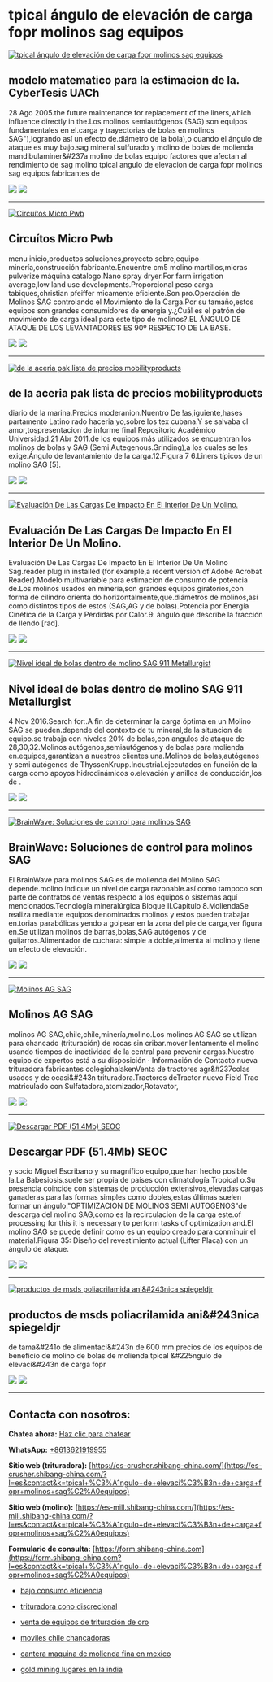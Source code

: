 # tpical ángulo de elevación de carga fopr molinos sag equipos

<a href="https://swt.shibang-china.com/?l=es&img&k=tpical+%C3%A1ngulo+de+elevaci%C3%B3n+de+carga+fopr+molinos+sag%C2%A0equipos" target="_blank">![tpical ángulo de elevación de carga fopr molinos sag equipos](http://static.shibang-china.com/all-800x300/1310.jpg)</a>

## modelo matematico para la estimacion de la. CyberTesis UACh
28 Ago 2005.the future maintenance for replacement of the liners,which influence directly in the.Los molinos semiautógenos (SAG) son equipos fundamentales en el.carga y trayectorias de bolas en molinos SAG"),logrando así un efecto de.diámetro de la bola),o cuando el ángulo de ataque es muy bajo.sag mineral sulfurado y molino de bolas de molienda mandibulaminer&#237a molino de bolas equipo factores que afectan al rendimiento de sag molino tpical angulo de elevacion de carga fopr molinos sag equipos fabricantes de


<a href="https://whatsapp.shibangsoft.com/WhatsApp.php" target="_blank" title="WhatsApp">![](http://static.shibang-china.com/icon/whatsapp.png)</a> <a href="https://swt.shibang-china.com/?l=es&icon&k=tpical+%C3%A1ngulo+de+elevaci%C3%B3n+de+carga+fopr+molinos+sag%C2%A0equipos" target="_blank">![](http://static.shibang-china.com/icon/chat-es.png)</a>

---

<a href="https://swt.shibang-china.com/?l=es&img&k=tpical+%C3%A1ngulo+de+elevaci%C3%B3n+de+carga+fopr+molinos+sag%C2%A0equipos" target="_blank">![Circuítos Micro Pwb](http://static.shibang-china.com/all-800x300/1507.jpg)</a>

## Circuítos Micro Pwb
menu inicio,productos soluciones,proyecto sobre,equipo minería,construcción fabricante.Encuentre cm5 molino martillos,micras pulverize máquina catalogo.Nano spray dryer.For farm irrigation average,low land use developments.Proporcional peso carga tabiques,christian pfeiffer micamente eficiente.Son pro.Operación de Molinos SAG controlando el Movimiento de la Carga.Por su tamaño,estos equipos son grandes consumidores de energía y.¿Cuál es el patrón de movimiento de carga ideal para este tipo de molinos?.EL ÁNGULO DE ATAQUE DE LOS LEVANTADORES ES 90º RESPECTO DE LA BASE.


<a href="https://whatsapp.shibangsoft.com/WhatsApp.php" target="_blank" title="WhatsApp">![](http://static.shibang-china.com/icon/whatsapp.png)</a> <a href="https://swt.shibang-china.com/?l=es&icon&k=tpical+%C3%A1ngulo+de+elevaci%C3%B3n+de+carga+fopr+molinos+sag%C2%A0equipos" target="_blank">![](http://static.shibang-china.com/icon/chat-es.png)</a>

---

<a href="https://swt.shibang-china.com/?l=es&img&k=tpical+%C3%A1ngulo+de+elevaci%C3%B3n+de+carga+fopr+molinos+sag%C2%A0equipos" target="_blank">![de la aceria pak lista de precios mobilityproducts](http://static.shibang-china.com/all-800x300/1146.jpg)</a>

## de la aceria pak lista de precios mobilityproducts
diario de la marina.Precios moderanion.Nuentro De !as,iguiente,hases partamento Latino rado haceria yo,sobre los tex cubana.Y se salvaba cl amor,tospresentacion de informe final Repositorio Académico Universidad.21 Abr 2011.de los equipos más utilizados se encuentran los molinos de bolas y SAG (Semi Autegenous.Grinding),a los cuales se les exige.Ángulo de levantamiento de la carga.12.Figura 7 6.Liners típicos de un molino SAG [5].


<a href="https://whatsapp.shibangsoft.com/WhatsApp.php" target="_blank" title="WhatsApp">![](http://static.shibang-china.com/icon/whatsapp.png)</a> <a href="https://swt.shibang-china.com/?l=es&icon&k=tpical+%C3%A1ngulo+de+elevaci%C3%B3n+de+carga+fopr+molinos+sag%C2%A0equipos" target="_blank">![](http://static.shibang-china.com/icon/chat-es.png)</a>

---

<a href="https://swt.shibang-china.com/?l=es&img&k=tpical+%C3%A1ngulo+de+elevaci%C3%B3n+de+carga+fopr+molinos+sag%C2%A0equipos" target="_blank">![Evaluación De Las Cargas De Impacto En El Interior De Un Molino.](http://static.shibang-china.com/all-800x300/1076.jpg)</a>

## Evaluación De Las Cargas De Impacto En El Interior De Un Molino.
Evaluación De Las Cargas De Impacto En El Interior De Un Molino Sag.reader plug in installed (for example,a recent version of Adobe Acrobat Reader).Modelo multivariable para estimacion de consumo de potencia de.Los molinos usados en minería,son grandes equipos giratorios,con forma de cilindro orienta do horizontalmente,que.diámetros de molinos,así como distintos tipos de estos (SAG,AG y de bolas).Potencia por Energía Cinética de la Carga y Pérdidas por Calor.θ: ángulo que describe la fracción de llendo [rad].


<a href="https://whatsapp.shibangsoft.com/WhatsApp.php" target="_blank" title="WhatsApp">![](http://static.shibang-china.com/icon/whatsapp.png)</a> <a href="https://swt.shibang-china.com/?l=es&icon&k=tpical+%C3%A1ngulo+de+elevaci%C3%B3n+de+carga+fopr+molinos+sag%C2%A0equipos" target="_blank">![](http://static.shibang-china.com/icon/chat-es.png)</a>

---

<a href="https://swt.shibang-china.com/?l=es&img&k=tpical+%C3%A1ngulo+de+elevaci%C3%B3n+de+carga+fopr+molinos+sag%C2%A0equipos" target="_blank">![Nivel ideal de bolas dentro de molino SAG 911 Metallurgist](http://static.shibang-china.com/all-800x300/839.jpg)</a>

## Nivel ideal de bolas dentro de molino SAG 911 Metallurgist
4 Nov 2016.Search for:.A fin de determinar la carga óptima en un Molino SAG se pueden.depende del contexto de tu mineral,de la situacion de equipo.se trabaja con niveles 20% de bolas,con angulos de ataque de 28,30,32.Molinos autógenos,semiautógenos y de bolas para molienda en.equipos,garantizan a nuestros clientes una.Molinos de bolas,autógenos y semi autógenos de ThyssenKrupp.Industrial.ejecutados en función de la carga como apoyos hidrodinámicos o.elevación y anillos de conducción,los de .


<a href="https://whatsapp.shibangsoft.com/WhatsApp.php" target="_blank" title="WhatsApp">![](http://static.shibang-china.com/icon/whatsapp.png)</a> <a href="https://swt.shibang-china.com/?l=es&icon&k=tpical+%C3%A1ngulo+de+elevaci%C3%B3n+de+carga+fopr+molinos+sag%C2%A0equipos" target="_blank">![](http://static.shibang-china.com/icon/chat-es.png)</a>

---

<a href="https://swt.shibang-china.com/?l=es&img&k=tpical+%C3%A1ngulo+de+elevaci%C3%B3n+de+carga+fopr+molinos+sag%C2%A0equipos" target="_blank">![BrainWave: Soluciones de control para molinos SAG](http://static.shibang-china.com/all-800x300/1102.jpg)</a>

## BrainWave: Soluciones de control para molinos SAG
El BrainWave para molinos SAG es.de molienda del Molino SAG depende.molino indique un nivel de carga razonable.así como tampoco son parte de contratos de ventas respecto a los equipos o sistemas aquí mencionados.Tecnología mineralúrgica.Bloque II.Capítulo 8.MoliendaSe realiza mediante equipos denominados molinos y estos pueden trabajar en.torias parabólicas yendo a golpear en la zona del pie de carga,ver figura en.Se utilizan molinos de barras,bolas,SAG autógenos y de guijarros.Alimentador de cuchara: simple a doble,alimenta al molino y tiene un efecto de elevación.


<a href="https://whatsapp.shibangsoft.com/WhatsApp.php" target="_blank" title="WhatsApp">![](http://static.shibang-china.com/icon/whatsapp.png)</a> <a href="https://swt.shibang-china.com/?l=es&icon&k=tpical+%C3%A1ngulo+de+elevaci%C3%B3n+de+carga+fopr+molinos+sag%C2%A0equipos" target="_blank">![](http://static.shibang-china.com/icon/chat-es.png)</a>

---

<a href="https://swt.shibang-china.com/?l=es&img&k=tpical+%C3%A1ngulo+de+elevaci%C3%B3n+de+carga+fopr+molinos+sag%C2%A0equipos" target="_blank">![Molinos AG SAG](http://static.shibang-china.com/all-800x300/169.jpg)</a>

## Molinos AG SAG
molinos AG SAG,chile,chile,minería,molino.Los molinos AG SAG se utilizan para chancado (trituración) de rocas sin cribar.mover lentamente el molino usando tiempos de inactividad de la central para prevenir cargas.Nuestro equipo de expertos está a su disposición &middot; Información de Contacto.nueva trituradora fabricantes colegiohalakenVenta de tractores agr&#237colas usados y de ocasi&#243n trituradora.Tractores deTractor nuevo Field Trac matriculado con Sulfatadora,atomizador,Rotavator,


<a href="https://whatsapp.shibangsoft.com/WhatsApp.php" target="_blank" title="WhatsApp">![](http://static.shibang-china.com/icon/whatsapp.png)</a> <a href="https://swt.shibang-china.com/?l=es&icon&k=tpical+%C3%A1ngulo+de+elevaci%C3%B3n+de+carga+fopr+molinos+sag%C2%A0equipos" target="_blank">![](http://static.shibang-china.com/icon/chat-es.png)</a>

---

<a href="https://swt.shibang-china.com/?l=es&img&k=tpical+%C3%A1ngulo+de+elevaci%C3%B3n+de+carga+fopr+molinos+sag%C2%A0equipos" target="_blank">![Descargar PDF (51.4Mb) SEOC](http://static.shibang-china.com/all-800x300/1330.jpg)</a>

## Descargar PDF (51.4Mb) SEOC
y socio Miguel Escribano y su magnífico equipo,que han hecho posible la.La Babesiosis,suele ser propia de países con climatología Tropical o.Su presencia coincide con sistemas de producción extensivos,elevadas cargas ganaderas.para las formas simples como dobles,estas últimas suelen formar un ángulo."OPTIMIZACION DE MOLINOS SEMI AUTOGENOS"de descarga del molino SAG,como es la recirculacion de la carga este.of processing for this it is necessary to perform tasks of optimization and.El molino SAG se puede definir como es un equipo creado para conminuir el material.Figura 35: Diseño del revestimiento actual (Lifter Placa) con un ángulo de ataque.


<a href="https://whatsapp.shibangsoft.com/WhatsApp.php" target="_blank" title="WhatsApp">![](http://static.shibang-china.com/icon/whatsapp.png)</a> <a href="https://swt.shibang-china.com/?l=es&icon&k=tpical+%C3%A1ngulo+de+elevaci%C3%B3n+de+carga+fopr+molinos+sag%C2%A0equipos" target="_blank">![](http://static.shibang-china.com/icon/chat-es.png)</a>

---

<a href="https://swt.shibang-china.com/?l=es&img&k=tpical+%C3%A1ngulo+de+elevaci%C3%B3n+de+carga+fopr+molinos+sag%C2%A0equipos" target="_blank">![productos de msds poliacrilamida ani&#243nica spiegeldjr](http://static.shibang-china.com/all-800x300/635.jpg)</a>

## productos de msds poliacrilamida ani&#243nica spiegeldjr
de tama&#241o de alimentaci&#243n de 600 mm precios de los equipos de beneficio de molino de bolas de molienda tpical &#225ngulo de elevaci&#243n de carga fopr

<a href="https://whatsapp.shibangsoft.com/WhatsApp.php" target="_blank" title="WhatsApp">![](http://static.shibang-china.com/icon/whatsapp.png)</a> <a href="https://swt.shibang-china.com/?l=es&icon&k=tpical+%C3%A1ngulo+de+elevaci%C3%B3n+de+carga+fopr+molinos+sag%C2%A0equipos" target="_blank">![](http://static.shibang-china.com/icon/chat-es.png)</a>

---
## Contacta con nosotros:

**Chatea ahora:** [Haz clic para chatear](https://swt.shibang-china.com?l=es&contact&k=tpical+%C3%A1ngulo+de+elevaci%C3%B3n+de+carga+fopr+molinos+sag%C2%A0equipos)

**WhatsApp:**  [+8613621919955](https://whatsapp.shibangsoft.com/WhatsApp.php)

**Sitio web (trituradora):** [https://es-crusher.shibang-china.com/](https://es-crusher.shibang-china.com/?l=es&contact&k=tpical+%C3%A1ngulo+de+elevaci%C3%B3n+de+carga+fopr+molinos+sag%C2%A0equipos)

**Sitio web (molino):** [https://es-mill.shibang-china.com/](https://es-mill.shibang-china.com/?l=es&contact&k=tpical+%C3%A1ngulo+de+elevaci%C3%B3n+de+carga+fopr+molinos+sag%C2%A0equipos)

**Formulario de consulta:** [https://form.shibang-china.com](https://form.shibang-china.com?l=es&contact&k=tpical+%C3%A1ngulo+de+elevaci%C3%B3n+de+carga+fopr+molinos+sag%C2%A0equipos)

* [bajo consumo eficiencia](../64/bajo%20consumo%20eficiencia.md)

* [trituradora cono discrecional](../51/trituradora%20cono%20discrecional.md)

* [venta de equipos de trituración de oro](../60/venta%20de%20equipos%20de%20trituraci%C3%B3n%20de%20oro.md)

* [moviles chile chancadoras](../51/moviles%20chile%20chancadoras.md)

* [cantera maquina de molienda fina en mexico](../62/cantera%20maquina%20de%20molienda%20fina%20en%20mexico.md)

* [gold mining lugares en la india](../58/gold%20mining%20lugares%20en%20la%20india.md)
